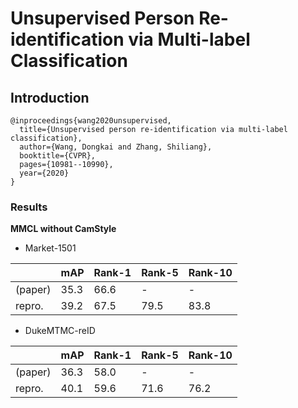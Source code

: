 # Unsupervised Person Re-identification via Multi-label Classification

## Introduction

```
@inproceedings{wang2020unsupervised,
  title={Unsupervised person re-identification via multi-label classification},
  author={Wang, Dongkai and Zhang, Shiliang},
  booktitle={CVPR},
  pages={10981--10990},
  year={2020}
}
```

### Results

**MMCL without CamStyle**

- Market-1501

|         | mAP    | Rank-1   | Rank-5   | Rank-10   |
|---------|--------|----------|----------|-----------|
| (paper) | 35.3   | 66.6     | -        | -         |
| repro.  | 39.2   | 67.5     | 79.5     | 83.8      |

- DukeMTMC-reID

|         | mAP    | Rank-1   | Rank-5   | Rank-10   |
|---------|--------|----------|----------|-----------|
| (paper) | 36.3   | 58.0     | -        | -         |
| repro.  | 40.1   | 59.6     | 71.6     | 76.2      |
